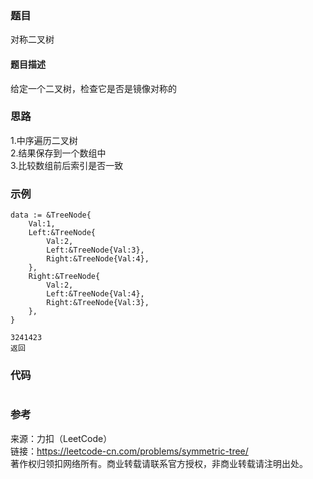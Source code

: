 ### 题目
 对称二叉树

#### 题目描述
给定一个二叉树，检查它是否是镜像对称的      

### 思路
1.中序遍历二叉树  
2.结果保存到一个数组中  
3.比较数组前后索引是否一致  

### 示例
```golang
data := &TreeNode{
	Val:1,
	Left:&TreeNode{
		Val:2,
		Left:&TreeNode{Val:3},
		Right:&TreeNode{Val:4},
	},
	Right:&TreeNode{
		Val:2,
		Left:&TreeNode{Val:4},
		Right:&TreeNode{Val:3},
	},
}

3241423
返回
```

### 代码
```golang

```

### 参考
来源：力扣（LeetCode）  
链接：https://leetcode-cn.com/problems/symmetric-tree/  
著作权归领扣网络所有。商业转载请联系官方授权，非商业转载请注明出处。
